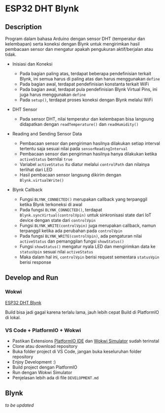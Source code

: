 # ESP32 DHT Blynk

## Description

Program dalam bahasa Arduino dengan sensor DHT (temperatur dan kelembapan) serta koneksi dengan Blynk untuk mengirimkan hasil pembacaan sensor dan mengatur apakah pengukuran aktif/berjalan atau tidak.

-   Inisiasi dan Koneksi

    -   Pada bagian paling atas, terdapat beberapa pendefinisian terkait Blynk, ini semua harus di paling atas dan harus menggunakan `define`
    -   Pada bagian awal, terdapat pendefinisian konstanta terkait WiFi
    -   Pada bagian awal, terdapat pula pendefinisian Blynk Virtual Pins, ini juga harus menggunakan `define`
    -   Pada `setup()`, terdapat proses koneksi dengan Blynk melalui WiFi

-   DHT Sensor

    -   Pada sensor DHT, nilai temperatur dan kelembapan bisa langsung didapatkan dengan `readTemperature()` dan `readHumidity()`

-   Reading and Sending Sensor Data

    -   Pembacaan sensor dan pengiriman hasilnya dilakukan setiap interval tertentu saja sesuai nilai pada `sensorReadingInterval`
    -   Pembacaan sensor dan pengiriman hasilnya hanya dilakukan ketika `activeStatus` bernilai `true`
    -   Variabel `activeStatus` itu diatur melalui `controlPath` dan nilainya terlihat dari LED
    -   Hasil pembacaan sensor langsung dikirim dengan `Blynk.virtualWrite()`

-   Blynk Callback

    -   Fungsi `BLYNK_CONNECTED()` merupakan callback yang terpanggil ketika Blynk terkoneksi di awal
    -   Pada fungsi `BLYNK_CONNECTED()`, terdapat `Blynk.syncVirtual(controlVpin)` untuk sinkronisasi state dari IoT device dengan state dari `controlVpin`
    -   Fungsi `BLYNK_WRITE(controlVpin)` juga merupakan callback, namun terpanggil ketika ada perubahan pada `controlVpin`
    -   Pada fungsi `BLYNK_WRITE(controlVpin)`, ada pengaturan nilai `activeStatus` dan pemanggilan fungsi `showStatus()`
    -   Fungsi `showStatus()` mengatur nyala LED dan mengirimkan data ke `statusVpin` sesuai nilai `activeStatus`
    -   Maka dalam hal ini, `controlVpin` berisi request sementara `statusVpin` berisi response

## Develop and Run

### Wokwi

[ESP32 DHT Blynk](https://wokwi.com/projects/386977134213753857)

Build bisa jadi gagal karena terlalu lama, jauh lebih cepat Build di PlatformIO di lokal.

### VS Code + PlatformIO + Wokwi

-   Pastikan Extensions [PlatformIO IDE](https://marketplace.visualstudio.com/items?itemName=platformio.platformio-ide) dan [Wokwi Simulator](https://marketplace.visualstudio.com/items?itemName=Wokwi.wokwi-vscode) sudah terinstal
-   Clone atau download repository
-   Buka folder project di VS Code, jangan buka keseluruhan folder repository
-   Enjoy Development :)
-   Build project dengan PlatformIO
-   Run dengan Wokwi Simulator
-   Penjelasan lebih ada di file `DEVELOPMENT.md`

## Blynk

_to be updated_
